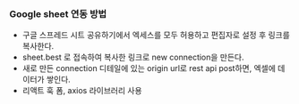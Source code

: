 ### Google sheet 연동 방법

- 구글 스프레드 시트 공유하기에서 엑세스를 모두 허용하고 편집자로 설정 후 링크를 복사한다.
- sheet.best 로 접속하여 복사한 링크로 new connection을 만든다.
- 새로 만든 connection 디테일에 있는 origin url로 rest api post하면, 엑셀에 데이터가 쌓인다.
- 리액트 훅 폼, axios 라이브러리 사용
